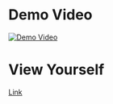 <h1>Demo Video</h1>
	<a href="https://www.youtube.com/watch?v=lpEdYxmycNQ&t=0s" target="_blank">
  	<img src="https://i.ytimg.com/an_webp/lpEdYxmycNQ/mqdefault_6s.webp?du=3000&sqp=CJS37aYG&rs=AOn4CLCrz6vSHM4pTHpuT7j7la8lkbgpsQ" alt="Demo Video">
	</a>
<h1>View Yourself</h1>
<a href="https://thiagodambroski.github.io/portifolio-claudio-manguinho-react/" target="_blank">Link</a>

